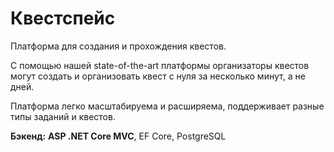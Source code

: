 # Квестспейс

Платформа для создания и прохождения квестов.

С помощью нашей state-of-the-art платформы организаторы квестов могут создать и организовать квест с нуля за несколько минут, а не дней.

Платформа легко масштабируема и расширяема, поддерживает разные типы заданий и квестов.

**Бэкенд:** **ASP .NET Core MVC**, EF Core, PostgreSQL